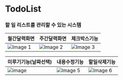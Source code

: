 # TodoList

### 할 일 리스트를 관리할 수 있는 시스템

| 월간달력화면             | 주간달력화면             | 체크박스기능            |
|-------------------------|-------------------------|-------------------------|
| ![Image 1](https://github.com/Seong-A/TodoList/assets/83965377/bf53f5ca-ee1a-4eb3-876a-8592a5afbd33) | ![Image 2](https://github.com/Seong-A/TodoList/assets/83965377/59a1cecc-5357-4258-9f2b-c06ec2434570) | ![Image 3](https://github.com/Seong-A/TodoList/assets/83965377/b500c2e5-60c5-4028-ae5d-18575f4e4c4b) |

| 미루기기능(날짜선택)        | 내용수정기능            | 할일삭제기능            |
|-------------------------|-------------------------|-------------------------|
| ![image](https://github.com/Seong-A/TodoList/assets/83965377/982739e3-5e3f-4383-84f7-852a6b545150) | ![Image 5](https://github.com/Seong-A/TodoList/assets/83965377/dc46ca2d-0d3b-4b56-b229-3b2ca5becb9c) | ![Image 6](https://github.com/Seong-A/TodoList/assets/83965377/6fbf6e5c-695e-4b98-91e9-cafb0d2f60f3) |

